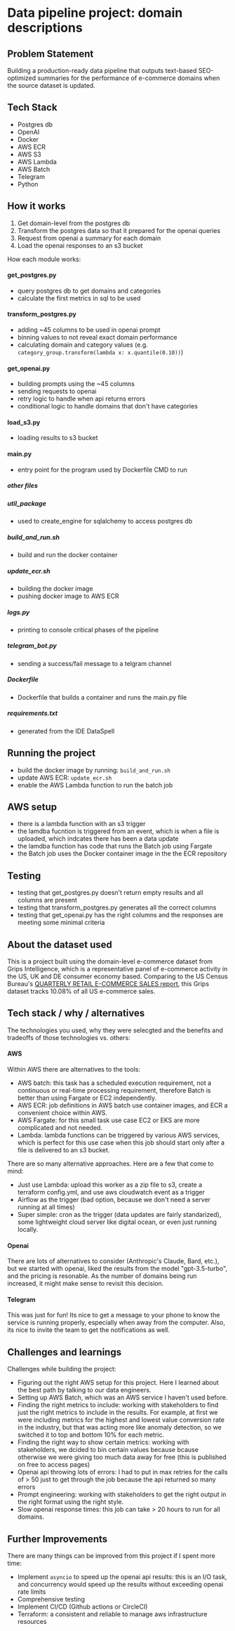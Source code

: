 # Data pipeline project: domain descriptions 

## Problem Statement

Building a production-ready data pipeline that outputs text-based SEO-optimized summaries for the performance of 
e-commerce domains when the source dataset is updated.  

## Tech Stack

- Postgres db
- OpenAI
- Docker
- AWS ECR
- AWS S3
- AWS Lambda
- AWS Batch
- Telegram
- Python

## How it works 

1. Get domain-level from the postgres db
2. Transform the postgres data so that it prepared for the openai queries 
3. Request from openai a summary for each domain 
4. Load the openai responses to an s3 bucket 

How each module works: 

#### get_postgres.py 

- query postgres db to get domains and categories
- calculate the first metrics in sql to be used

#### transform_postgres.py 
- adding ~45 columns to be used in openai prompt
- binning values to not reveal exact domain performance
- calculating domain and category values (e.g. ```category_group.transform(lambda x: x.quantile(0.10))```)

#### get_openai.py 

- building prompts using the ~45 columns 
- sending requests to openai 
- retry logic to handle when api returns errors
- conditional logic to handle domains that don't have categories

#### load_s3.py 

- loading results to s3 bucket

#### main.py 

- entry point for the program used by Dockerfile CMD to run

##### other files

##### util_package

- used to create_engine for sqlalchemy to access postgres db

##### build_and_run.sh

- build and run the docker container

##### update_ecr.sh

- building the docker image
- pushing docker image to AWS ECR

##### logs.py 

- printing to console critical phases of the pipeline

##### telegram_bot.py 

- sending a success/fail message to a telgram channel

##### Dockerfile

- Dockerfile that builds a container and runs the main.py file

##### requirements.txt

- generated from the IDE DataSpell 

## Running the project

- build the docker image by running: `build_and_run.sh`
- update AWS ECR: `update_ecr.sh`
- enable the AWS Lambda function to run the batch job 

## AWS setup 

- there is a lambda function with an s3 trigger 
- the lamdba fucntion is triggered from an event, which is when a file is uploaded, which indcates there has been a data update
- the lamdba function has code that runs the Batch job using Fargate
- the Batch job uses the Docker container image in the the ECR repository  

## Testing 

- testing that get_postgres.py doesn't return empty results and all columns are present
- testing that transform_postgres.py generates all the correct columns 
- testing that get_openai.py has the right columns and the responses are meeting some minimal criteria

## About the dataset used

This is a project built using the domain-level e-commerce dataset from Grips Intelligence, which is a representative
panel of e-commerce activity in the US, UK and DE consumer economy based. Comparing to the US Census Bureau's
[QUARTERLY RETAIL E-COMMERCE SALES report](https://www.census.gov/retail/mrts/www/data/pdf/ec_current.pdf), this Grips
dataset tracks 10.08% of all US e-commerce sales.


## Tech stack / why / alternatives 

The technologies you used, why they were selecgted and the benefits and tradeoffs of those technologies vs. others: 

#### AWS

Within AWS there are alternatives to the tools: 

- AWS batch: this task has a scheduled execution requirement, not a continuous or real-time processing requirement, 
therefore Batch is better than using Fargate or EC2 independently. 
- AWS ECR: job definitions in AWS batch use container images, and ECR a convenient choice within AWS. 
- AWS Fargate: for this small task use case EC2 or EKS are more complicated and not needed.  
- Lambda: lambda functions can be triggered by various AWS services, which is perfect for this use case when this 
job should start only after a file is delivered to an s3 bucket. 


There are so many alternative approaches. Here are a few that come to mind: 

- Just use Lambda: upload this worker as a zip file to s3, create a terraform config.yml, and use aws cloudwatch event as a trigger 
- Airflow as the trigger (bad option, because we don't need a server running at all times)
- Super simple: cron as the trigger (data updates are fairly standarized), some lightweight cloud server like digital
ocean, or even just running locally. 


#### Openai 

There are lots of alternatives to consider (Anthropic's Claude, Bard, etc.), but we started with openai, liked the 
results from the model "gpt-3.5-turbo", and the pricing is resonable. As the number of domains being run increased, 
it might make sense to revisit this decision. 

#### Telegram 

This was just for fun! Its nice to get a message to your phone to know the service is running properly, especially when
away from the computer. Also, its nice to invite the team to get the notifications as well. 

## Challenges and learnings 

Challenges while building the project: 

- Figuring out the right AWS setup for this project. Here I learned about the best path by talking to our data engineers.  
- Setting up AWS Batch, which was an AWS service I haven't used before. 
- Finding the right metrics to include: working with stakeholders to find just the right metrics to include in the 
results. For example, at first we were including metrics for the highest and lowest value conversion rate in the 
industry, but that was acting more like anomaly detection, so we switched it to top and bottom 10% for each metric. 
- Finding the right way to show certain metrics: working with stakeholders, we dcided to bin certain values because 
bcause otherwise we were giving too much data away for free (this is published on free to access pages)
- Openai api throwing lots of errors: I had to put in max retries for the calls of > 50 just to get through the job 
because the api returned so many errors 
- Prompt engineering: working with stakeholders to get the right output in the right format using the right style. 
- Slow openai response times: this job can take > 20 hours to run for all domains.


## Further Improvements

There are many things can be improved from this project if I spent more time: 

- Implement `asyncio` to speed up the openai api results: this is an I/O task, and concurrency would speed up the 
results without exceeding openai rate limits
- Comprehensive testing
- Implement CI/CD (Github actions or CircleCI)
- Terraform: a consistent and reliable to manage aws infrastructure resources




